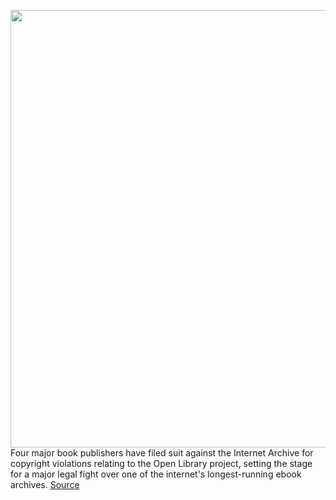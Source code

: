 <img src='https://cdn.vox-cdn.com/thumbor/pnvdVSjURRd6i_zp43bdCsbrudA=/0x0:1020x680/1200x800/filters:focal(429x259:591x421)/cdn.vox-cdn.com/uploads/chorus_image/image/66881395/kindle_ibooks.0.jpg' width='700px' /><br/>
Four major book publishers have filed suit against the Internet Archive for copyright violations relating to the Open Library project, setting the stage for a major legal fight over one of the internet's longest-running ebook archives.
<a href='https://www.theverge.com/2020/6/1/21277036/internet-archive-publishers-lawsuit-open-library-ebook-lending'> Source <a/>